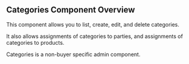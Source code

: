 ## Categories Component Overview

This component allows you to list, create, edit, and delete categories.

It also allows assignments of categories to parties, and assignments of categories to products.

Categories is a non-buyer specific admin component.
